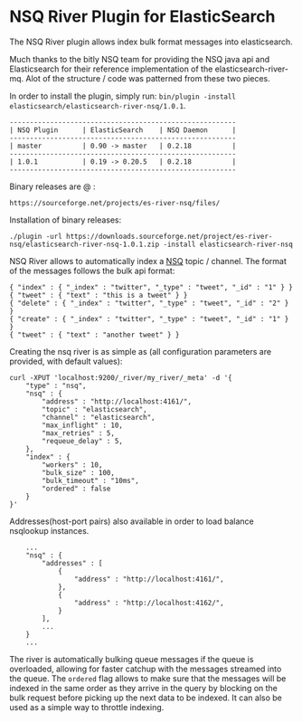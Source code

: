 NSQ River Plugin for ElasticSearch
==================================

The NSQ River plugin allows index bulk format messages into elasticsearch.

Much thanks to the bitly NSQ team for providing the NSQ java api and Elasticsearch for their reference implementation of the elasticsearch-river-mq.
Alot of the structure / code was patterned from these two pieces.

In order to install the plugin, simply run: `bin/plugin -install elasticsearch/elasticsearch-river-nsq/1.0.1`.

    --------------------------------------------------------
    | NSQ Plugin      | ElasticSearch    | NSQ Daemon      |
    --------------------------------------------------------
    | master          | 0.90 -> master   | 0.2.18          |
    --------------------------------------------------------
    | 1.0.1           | 0.19 -> 0.20.5   | 0.2.18          |
    --------------------------------------------------------

Binary releases are @ :

    https://sourceforge.net/projects/es-river-nsq/files/

Installation of binary releases:

    ./plugin -url https://downloads.sourceforge.net/project/es-river-nsq/elasticsearch-river-nsq-1.0.1.zip -install elasticsearch-river-nsq

NSQ River allows to automatically index a [NSQ](https://github.com/bitly/nsq) topic / channel. The format of the messages follows the bulk api format:

	{ "index" : { "_index" : "twitter", "_type" : "tweet", "_id" : "1" } }
	{ "tweet" : { "text" : "this is a tweet" } }
	{ "delete" : { "_index" : "twitter", "_type" : "tweet", "_id" : "2" } }
	{ "create" : { "_index" : "twitter", "_type" : "tweet", "_id" : "1" } }
	{ "tweet" : { "text" : "another tweet" } }    

Creating the nsq river is as simple as (all configuration parameters are provided, with default values):

    curl -XPUT 'localhost:9200/_river/my_river/_meta' -d '{
        "type" : "nsq",
        "nsq" : {
            "address" : "http://localhost:4161/",
            "topic" : "elasticsearch",
            "channel" : "elasticsearch",
            "max_inflight" : 10,
            "max_retries" : 5,
            "requeue_delay" : 5,
        },
        "index" : {
            "workers" : 10,
            "bulk_size" : 100,
            "bulk_timeout" : "10ms",
            "ordered" : false
        }
    }'

Addresses(host-port pairs) also available in order to load balance nsqlookup instances.
	
		...
	    "nsq" : {
	    	"addresses" : [
	        	{
	        		"address" : "http://localhost:4161/",
	        	},
	        	{
	        		"address" : "http://localhost:4162/",
	        	}
	        ],
	        ...
		}
		...

The river is automatically bulking queue messages if the queue is overloaded, allowing for faster catchup with the messages streamed into the queue. The `ordered` flag allows to make sure that the messages will be indexed in the same order as they arrive in the query by blocking on the bulk request before picking up the next data to be indexed. It can also be used as a simple way to throttle indexing.
